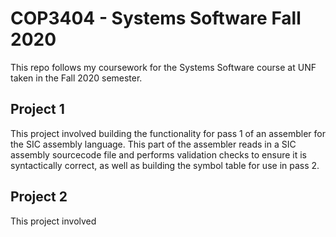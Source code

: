 # COP3404 - Systems Software Fall 2020
This repo follows my coursework for the Systems Software course at UNF taken in the Fall 2020 semester.

## Project 1
This project involved building the functionality for pass 1 of an assembler for the SIC assembly language. This part of the assembler reads in a SIC assembly sourcecode file and performs validation checks to ensure it is syntactically correct, as well as building the symbol table for use in pass 2.

## Project 2
This project involved 

